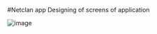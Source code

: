 #Netclan app
Designing of screens of application  

![image](https://github.com/Pavan3avn/Netclanapp/assets/109913778/df33cf9b-0bdf-4184-a869-67f060275c1c)
